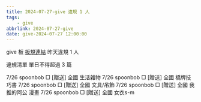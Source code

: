 ```yaml
---
title: 2024-07-27-give 違規 1 人
tags:
    - give
abbrlink: 2024-07-27-give
date: give-2024-07-27 12:00:00
---
```

give 板 [板規連結](https://www.ptt.cc/bbs/give/M.1612495900.A.C32.html)
昨天違規 1 人
<!-- more -->

違規清單
單日不得超過 3 篇

7/26 spoonbob □ [贈送] 全國 生活雜物
7/26 spoonbob □ [贈送] 全國 橋牌技巧書
7/26 spoonbob □ [贈送] 全國 文具/吊飾
7/26 spoonbob □ [贈送] 全國 我推的阿公 漫畫
7/26 spoonbob □ [贈送] 全國 女衣s-m